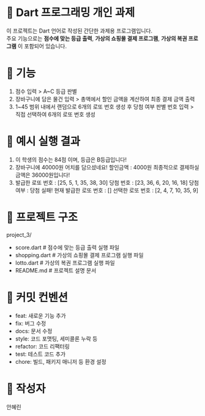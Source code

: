 

# 🎯 Dart 프로그래밍 개인 과제

이 프로젝트는 Dart 언어로 작성된 간단한 과제용 프로그램입니다.  
주요 기능으로는 **점수에 맞는 등급 출력**, **가상의 쇼핑몰 결제 프로그램**, **가상의 복권 프로그램** 이 포함되어 있습니다.


# 📌 기능

1. 점수 입력 > A~C 등급 판별
2. 장바구니에 담은 물건 입력 > 총액에서 할인 금액을 계산하여 최종 결제 금액 출력
3. 1~45 범위 내에서 랜덤으로 6개의 로또 번호 생성 후 당첨 여부 판별
   번호 입력 > 직접 선택하여 6개의 로또 번호 생성


# 📖 예시 실행 결과

1. 이 학생의 점수는 84점 이며, 등급은 B등급입니다!
2. 장바구니에 40000원 어치를 담으셨네요!
   할인금액 : 4000원
   최종적으로 결제하실 금액은 36000원입니다!
3. 발급한 로또 번호 : [25, 5, 1, 35, 38, 30]
   당첨 번호 : [23, 36, 6, 20, 16, 18]
   당첨 여부 : 당첨 실패!
   현재 발급한 로또 번호 : []
   선택한 로또 번호 : [2, 4, 7, 10, 35, 9]


# 📂 프로젝트 구조

project_3/
- score.dart        # 점수에 맞는 등급 출력 실행 파일
- shopping.dart     # 가상의 쇼핑몰 결제 프로그램 실행 파일
- lotto.dart        # 가상의 복권 프로그램 실행 파일
- README.md         # 프로젝트 설명 문서


# 📝 커밋 컨벤션

- feat: 새로운 기능 추가
- fix: 버그 수정
- docs: 문서 수정
- style: 코드 포맷팅, 세미콜론 누락 등
- refactor: 코드 리팩터링
- test: 테스트 코드 추가
- chore: 빌드, 패키지 매니저 등 환경 설정


# 👤 작성자

안혜린
